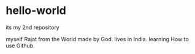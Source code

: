 # hello-world
its my 2nd repository

myself Rajat from the World made by God.
lives in India.
learning How to use Github.
